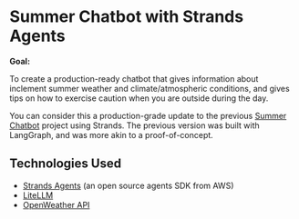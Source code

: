 # Summer Chatbot with Strands Agents

**Goal:**

To create a production-ready chatbot that gives information about inclement summer weather and climate/atmospheric conditions, and gives tips on how to exercise caution when you are outside during the day.

You can consider this a production-grade update to the previous [Summer Chatbot](https://github.com/sunmkim/summer-days) project using Strands. The previous version was built with LangGraph, and was more akin to a proof-of-concept.

## Technologies Used

- [Strands Agents](https://strandsagents.com/latest/) (an open source agents SDK from AWS)
- [LiteLLM](https://www.litellm.ai/)
- [OpenWeather API](https://openweathermap.org/api)
